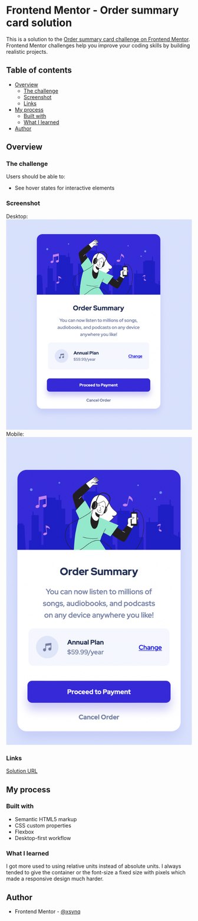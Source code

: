 # Frontend Mentor - Order summary card solution

This is a solution to the [Order summary card challenge on Frontend Mentor](https://www.frontendmentor.io/challenges/order-summary-component-QlPmajDUj). Frontend Mentor challenges help you improve your coding skills by building realistic projects. 

## Table of contents

- [Overview](#overview)
  - [The challenge](#the-challenge)
  - [Screenshot](#screenshot)
  - [Links](#links)
- [My process](#my-process)
  - [Built with](#built-with)
  - [What I learned](#what-i-learned)
- [Author](#author)

## Overview

### The challenge

Users should be able to:

- See hover states for interactive elements

### Screenshot

Desktop:
![](./screenshots/desktop-screenshot.png)
Mobile:
![](./screenshots/mobile-screenshot.png)

### Links

[Solution URL](https://xsynq.github.io/order-summary-component-main/)

## My process

### Built with

- Semantic HTML5 markup
- CSS custom properties
- Flexbox
- Desktop-first workflow

### What I learned

I got more used to using relative units instead of absolute units. I always tended to give the container or the font-size a fixed size with pixels which made a responsive design much harder.

## Author

- Frontend Mentor - [@xsynq](https://www.frontendmentor.io/profile/xSynq)

